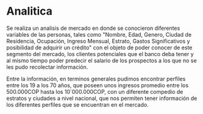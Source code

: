 # Analitica
Se realiza un analisis de mercado en donde se conocieron diferentes variables de las personas, tales como "Nombre, Edad, Genero, Ciudad de Residencia, Ocupación, Ingreso Mensual, Estrato, Gastos Significativos y posibilidad de adquirir un crédito" con el objeto de poder conocer de este segmento del mercado, los clientes potenciales que el banco deba tener y al mismo tiempo poder predecir el salario de los prospectos a los que no se les pudo recolectar información.

Entre la información, en terminos generales pudimos encontrar perfiles entre los 19 a los 70 años, que poseen unos ingresos promedio entre los 500.000COP hasta los 10´000.000COP, con un diferente compedio de estratos y ciudades a nivel nacional, que nos permiten tener información de los diferentes perfiles que se encuentran en el mercado.
